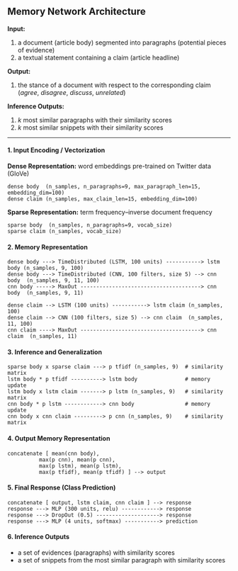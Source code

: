 ## Memory Network Architecture

**Input:**  
1. a document (article body) segmented into paragraphs (potential pieces of evidence)  
2. a textual statement containing a claim (article headline)

**Output:**  
1. the stance of a document with respect to the corresponding claim (*agree*, *disagree*, *discuss*, *unrelated*)

**Inference Outputs:**  
1. *k* most similar paragraphs with their similarity scores  
2. *k* most similar snippets with their similarity scores

-----------------------------------------

#### 1. Input Encoding / Vectorization

**Dense Representation:** word embeddings pre-trained on Twitter data (GloVe)
```
dense body  (n_samples, n_paragraphs=9, max_paragraph_len=15, embedding_dim=100)
dense claim (n_samples, max_claim_len=15, embedding_dim=100)
```

**Sparse Representation:** term frequency–inverse document frequency
```
sparse body  (n_samples, n_paragraphs=9, vocab_size)
sparse claim (n_samples, vocab_size)
```

#### 2. Memory Representation
```
dense body ---> TimeDistributed (LSTM, 100 units) -----------> lstm body (n_samples, 9, 100)
dense body ---> TimeDistributed (CNN, 100 filters, size 5) --> cnn body  (n_samples, 9, 11, 100)
cnn body -----> MaxOut --------------------------------------> cnn body  (n_samples, 9, 11)

dense claim --> LSTM (100 units) -----------> lstm claim (n_samples, 100)
dense claim --> CNN (100 filters, size 5) --> cnn claim  (n_samples, 11, 100)
cnn claim ----> MaxOut --------------------------------------> cnn claim  (n_samples, 11)
```

#### 3. Inference and Generalization
```
sparse body x sparse claim ---> p tfidf (n_samples, 9)  # similarity matrix
lstm body * p tfidf ----------> lstm body               # memory update
lstm body x lstm claim -------> p lstm (n_samples, 9)   # similarity matrix
cnn body * p lstm ------------> cnn body                # memory update
cnn body x cnn claim ---------> p cnn (n_samples, 9)    # similarity matrix
```

#### 4. Output Memory Representation
```
concatenate [ mean(cnn body),
	      max(p cnn), mean(p cnn),
	      max(p lstm), mean(p lstm),
	      max(p tfidf), mean(p tfidf) ] --> output
```

#### 5. Final Response (Class Prediction)
```
concatenate [ output, lstm claim, cnn claim ] --> response
response ---> MLP (300 units, relu) ------------> response
response ---> DropOut (0.5) --------------------> response
response ---> MLP (4 units, softmax) -----------> prediction
```

#### 6. Inference Outputs
- a set of evidences (paragraphs) with similarity scores
- a set of snippets from the most similar paragraph with similarity scores
